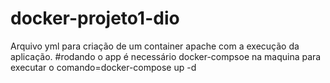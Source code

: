 # docker-projeto1-dio
Arquivo yml para criação de um container apache com a execução da aplicação.
#rodando o app
é necessário docker-compsoe na maquina para executar o comando=docker-compose up -d
